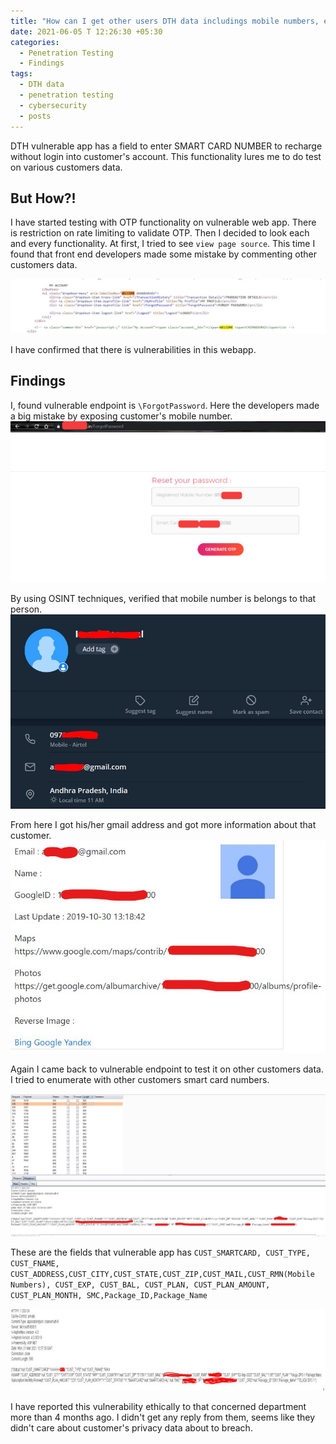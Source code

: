 ```yaml
---
title: "How can I get other users DTH data includings mobile numbers, email address, address, ip address and many more"
date: 2021-06-05 T 12:26:30 +05:30
categories:
  - Penetration Testing
  - Findings
tags:
  - DTH data
  - penetration testing
  - cybersecurity
  - posts
---
```


DTH vulnerable app has a field to enter SMART CARD NUMBER to recharge without login into customer's account. This functionality lures me to do test on various customers data. 
## But How?!
I have started testing with OTP functionality on vulnerable web app. There is restriction on rate limiting to validate OTP. Then I decided to look each and every functionality. At first, I tried to see ```view page source```. This time I found that front end developers made some mistake by commenting other customers data.

![alt text](/assets/images/blogpostimages/commented.jpg "Commented Line in Image")

I have confirmed that there is vulnerabilities in this webapp. 

## Findings
I, found vulnerable endpoint is ```\ForgotPassword```. Here the developers made a big mistake by exposing customer's mobile number.
![alt text](/assets/images/blogpostimages/exposingmobilenumber.jpg "Exposing Mobile Number")

By using OSINT techniques, verified that mobile number is belongs to that person.
![alt text](/assets/images/blogpostimages/osintmobilenumber.jpg "OSINT Mobile Number")

From here I got his/her gmail address and got more information about that customer.
![alt text](/assets/images/blogpostimages/osintgmail.jpg "OSINT Gmail")

Again I came back to vulnerable endpoint to test it on other customers data. I tried to enumerate with other customers smart card numbers. 

![alt text](/assets/images/blogpostimages/enumerate.jpg "Customer Details")

These are the fields that vulnerable app has ```CUST_SMARTCARD, CUST_TYPE, CUST_FNAME, CUST_ADDRESS,CUST_CITY,CUST_STATE,CUST_ZIP,CUST_MAIL,CUST_RMN(Mobile Numbers), CUST_EXP, CUST_BAL, CUST_PLAN, CUST_PLAN_AMOUNT, CUST_PLAN_MONTH, SMC,Package_ID,Package_Name ```

![alt text](/assets/images/blogpostimages/customerdetails.JPG "Customer Details")

I have reported this vulnerability ethically to that concerned department more than 4 months ago. I didn't get any reply from them, seems like they didn't care about customer's privacy data about to breach.
